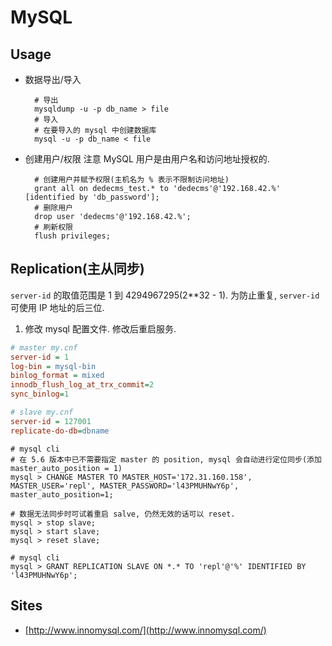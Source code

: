 # MySQL
## Usage
* 数据导出/导入

    ```
      # 导出
      mysqldump -u -p db_name > file
      # 导入
      # 在要导入的 mysql 中创建数据库
      mysql -u -p db_name < file
    ```
* 创建用户/权限
    注意 MySQL 用户是由用户名和访问地址授权的.
    
    ```
      # 创建用户并赋予权限(主机名为 % 表示不限制访问地址)
      grant all on dedecms_test.* to 'dedecms'@'192.168.42.%' [identified by 'db_password'];
      # 删除用户
      drop user 'dedecms'@'192.168.42.%';
      # 刷新权限
      flush privileges;
    ```
    
## Replication(主从同步)
`server-id` 的取值范围是 1 到 4294967295(2**32 - 1). 为防止重复, `server-id` 可使用 IP 地址的后三位.

1. 修改 mysql 配置文件. 修改后重启服务.

```ini
# master my.cnf
server-id = 1
log-bin = mysql-bin
binlog_format = mixed
innodb_flush_log_at_trx_commit=2
sync_binlog=1
```

```ini
# slave my.cnf
server-id = 127001
replicate-do-db=dbname
```



```
# mysql cli
# 在 5.6 版本中已不需要指定 master 的 position, mysql 会自动进行定位同步(添加 master_auto_position = 1)
mysql > CHANGE MASTER TO MASTER_HOST='172.31.160.158', MASTER_USER='repl', MASTER_PASSWORD='l43PMUHNwY6p', master_auto_position=1;
```
```
# 数据无法同步时可试着重启 salve, 仍然无效的话可以 reset.
mysql > stop slave;
mysql > start slave;
mysql > reset slave;
```

```
# mysql cli
mysql > GRANT REPLICATION SLAVE ON *.* TO 'repl'@'%' IDENTIFIED BY 'l43PMUHNwY6p';
```

    
## Sites
* [http://www.innomysql.com/](http://www.innomysql.com/)

